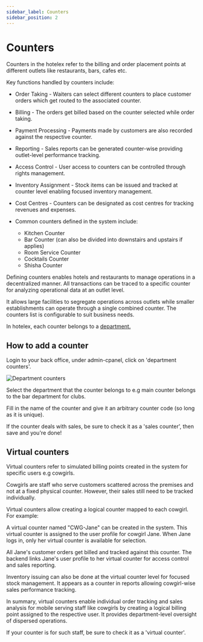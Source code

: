 ```yaml
---
sidebar_label: Counters
sidebar_position: 2
---
```


# Counters

Counters in the hotelex refer to the billing and order placement points at different outlets like restaurants, bars, cafes etc.

Key functions handled by counters include:

- Order Taking - Waiters can select different counters to place customer orders which get routed to the associated counter.

- Billing - The orders get billed based on the counter selected while order taking.

- Payment Processing - Payments made by customers are also recorded against the respective counter.

- Reporting - Sales reports can be generated counter-wise providing outlet-level performance tracking.

- Access Control - User access to counters can be controlled through rights management.

- Inventory Assignment - Stock items can be issued and tracked at counter level enabling focused inventory management.

- Cost Centres - Counters can be designated as cost centres for tracking revenues and expenses.

- Common counters defined in the system include:

  - Kitchen Counter
  - Bar Counter (can also be divided into downstairs and upstairs if applies)
  - Room Service Counter
  - Cocktails Counter
  - Shisha Counter

Defining counters enables hotels and restaurants to manage operations in a decentralized manner. All transactions can be traced to a specific counter for analyzing operational data at an outlet level.

It allows large facilities to segregate operations across outlets while smaller establishments can operate through a single combined counter. The counters list is configurable to suit business needs.

In hotelex, each counter belongs to a [department.](./departments.md)

## How to add a counter

Login to your back office, under admin-cpanel, click on 'department counters'.

![Department counters](/img/counters_register.PNG)

Select the department that the counter belongs to e.g main counter belongs to the bar department for clubs.

Fill in the name of the counter and give it an arbitrary counter code (so long as it is unique).

If the counter deals with sales, be sure to check it as a 'sales counter', then save and you're done!

## Virtual counters

Virtual counters refer to simulated billing points created in the system for specific users e.g cowgirls.

Cowgirls are staff who serve customers scattered across the premises and not at a fixed physical counter. However, their sales still need to be tracked individually.

Virtual counters allow creating a logical counter mapped to each cowgirl. For example:

A virtual counter named "CWG-Jane" can be created in the system. This virtual counter is assigned to the user profile for cowgirl Jane.
When Jane logs in, only her virtual counter is available for selection.  

All Jane's customer orders get billed and tracked against this counter. The backend links Jane's user profile to her virtual counter for access control and sales reporting.

Inventory issuing can also be done at the virtual counter level for focused stock management. It appears as a counter in reports allowing cowgirl-wise sales performance tracking.

In summary, virtual counters enable individual order tracking and sales analysis for mobile serving staff like cowgirls by creating a logical billing point assigned to the respective user. It provides department-level oversight of dispersed operations.

If your counter is for such staff, be sure to check it as a 'virtual counter'.